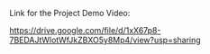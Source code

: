 Link for the Project Demo Video:

https://drive.google.com/file/d/1xX67p8-7BEDAJtWlotWfJkZBXO5y8Mp4/view?usp=sharing
